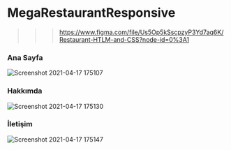 # MegaRestaurantResponsive

>>> https://www.figma.com/file/Us5Op5kSscpzyP3Yd7aq6K/Restaurant-HTLM-and-CSS?node-id=0%3A1


### Ana Sayfa
![Screenshot 2021-04-17 175107](https://user-images.githubusercontent.com/47065244/115117191-03ad2b00-9fa6-11eb-9009-bc8dca973ed6.png)
### Hakkımda
![Screenshot 2021-04-17 175130](https://user-images.githubusercontent.com/47065244/115117189-027bfe00-9fa6-11eb-833f-b7c69686c5b4.png)
### İletişim
![Screenshot 2021-04-17 175147](https://user-images.githubusercontent.com/47065244/115117190-03ad2b00-9fa6-11eb-8192-d4f398a14697.png)


